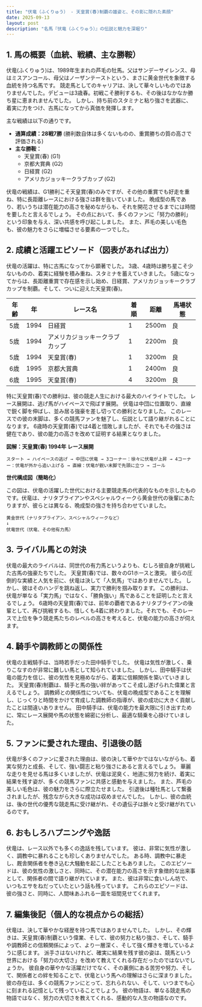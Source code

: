 ```yaml
---
title: "伏竜（ふくりゅう） - 天皇賞(春)制覇の雄姿と、その影に隠れた素顔"
date: 2025-09-13
layout: post
description: "名馬『伏竜（ふくりゅう）』の伝説と魅力を深堀り"
---
```


## 1. 馬の概要（血統、戦績、主な勝鞍）

伏竜(ふくりゅう)は、1989年生まれの芦毛の牡馬。父はサンデーサイレンス、母はミスアンコール、母父はノーザンテーストという、まさに黄金世代を象徴する血統を持つ名馬です。  競走馬としてのキャリアは、決して華々しいものではありませんでした。デビューは3歳春。初戦こそ勝利するも、その後はなかなか勝ち星に恵まれませんでした。  しかし、持ち前のスタミナと粘り強さを武器に、着実に力をつけ、古馬になってから真価を発揮します。

主な戦績は以下の通りです。

* **通算成績：28戦7勝**  (勝利数自体は多くないものの、重賞勝ちの質の高さで評価される)
* **主な勝鞍：**
    * 天皇賞(春) (G1)
    * 京都大賞典 (G2)
    * 日経賞 (G2)
    * アメリカジョッキークラブカップ (G2)


伏竜の戦績は、G1勝利こそ天皇賞(春)のみですが、その他の重賞でも好走を重ね、特に長距離レースにおける強さは群を抜いていました。  晩成型の馬であり、若いうちは潜在能力の高さを秘めながらも、それを開花させるまでには時間を要したと言えるでしょう。  その点において、多くのファンに「努力の勝利」という印象を与え、深い共感を呼び起こしました。  また、芦毛の美しい毛色も、彼の魅力をさらに増幅させる要素の一つでした。


## 2. 成績と活躍エピソード（図表があれば出力）

伏竜の活躍は、特に古馬になってから顕著でした。  3歳、4歳時は勝ち星こそ少ないものの、着実に経験を積み重ね、スタミナを蓄えていきました。  5歳になってからは、長距離重賞で存在感を示し始め、日経賞、アメリカジョッキークラブカップを制覇。そして、ついに迎えた天皇賞(春)。  

| 年齢 | 年 | レース名           | 着順 | 距離 | 馬場状態 |
|-----|----|--------------------|-----|-----|---------|
| 5歳 | 1994 | 日経賞             | 1   | 2500m| 良      |
| 5歳 | 1994 | アメリカジョッキークラブカップ | 1   | 2200m| 良      |
| 5歳 | 1994 | 天皇賞(春)         | 1   | 3200m| 良      |
| 6歳 | 1995 | 京都大賞典         | 1   | 2400m| 良      |
| 6歳 | 1995 | 天皇賞(春)         | 4   | 3200m| 良      |


特に天皇賞(春)での勝利は、彼の競走人生における最大のハイライトでした。  レース展開は、逃げ馬がハイペースで飛ばす展開。  伏竜は中団に位置取り、直線で鋭く脚を伸ばし、並み居る強豪を差し切っての勝利となりました。  このレースでの彼の末脚は、多くの競馬ファンを魅了し、伝説として語り継がれることになります。  6歳時の天皇賞(春)では4着と惜敗しましたが、それでもその強さは健在であり、彼の能力の高さを改めて証明する結果となりました。


**図解：天皇賞(春) 1994年 レース展開**

```
スタート → ハイペースの逃げ → 中団に伏竜 → 3コーナー：徐々に伏竜が上昇 → 4コーナー：伏竜が外から追い上げる → 直線：伏竜が鋭い末脚で先頭に立つ → ゴール
```

**世代構成図（簡略化）**

この図は、伏竜の活躍した世代における主要競走馬の代表的なものを示したものです。伏竜は、ナリタブライアンやスペシャルウィークら黄金世代の後輩にあたりますが、彼らとは異なる、晩成型の強さを持ち合わせていました。

```
黄金世代（ナリタブライアン、スペシャルウィークなど）
↓
伏竜世代（伏竜、その他有力馬）
```


## 3. ライバル馬との対決

伏竜の最大のライバルは、同世代の有力馬というよりも、むしろ彼自身が挑戦した古馬の強豪たちでした。  天皇賞(春)では、数々のG1ホースと激突。  彼らの圧倒的な実績と人気を前に、伏竜は決して「人気馬」ではありませんでした。  しかし、彼はそのハンデを跳ね返し、実力で勝利を掴み取ります。  この勝利は、伏竜が単なる「実力馬」ではなく、「勝負強い」馬であることを証明したと言えるでしょう。  6歳時の天皇賞(春)では、前年の覇者であるナリタブライアンの後輩として、再び挑戦するも、惜しくも4着に終わりました。それでも、そのレースで上位を争う競走馬たちのレベルの高さを考えると、伏竜の能力の高さが伺えます。


## 4. 騎手や調教師との関係性

伏竜の主戦騎手は、当時若手だった田中騎手でした。  伏竜は気性が激しく、乗りこなすのが非常に難しい馬として知られていました。  しかし、田中騎手は伏竜の能力を信じ、彼の気性を見極めながら、着実に信頼関係を築いていきました。  天皇賞(春)制覇は、騎手と馬の強い絆があってこそ成し遂げられた偉業と言えるでしょう。  調教師との関係性についても、伏竜の晩成型であることを理解し、じっくりと時間をかけて育成した調教師の指導が、彼の成功に大きく貢献したことは間違いありません。  田中騎手は、伏竜の能力を最大限に引き出すために、常にレース展開や馬の状態を綿密に分析し、最適な騎乗を心掛けていました。


## 5. ファンに愛された理由、引退後の話

伏竜が多くのファンに愛された理由は、彼の決して華やかではないながらも、着実な努力と成長、そして、強い闘志と粘り強さにあると言えるでしょう。  華麗な走りを見せる馬は多くいましたが、伏竜は泥臭く、地道に努力を続け、着実に結果を残す姿が、多くの競馬ファンに共感と感動を与えました。  また、芦毛の美しい毛色は、彼の魅力をさらに際立たせました。  引退後は種牡馬として繋養されましたが、残念ながら大きな成功は収めませんでした。 しかし、彼の血統は、後の世代の優秀な競走馬に受け継がれ、その遺伝子は脈々と受け継がれているのです。


## 6. おもしろハプニングや逸話

伏竜は、レース以外でも多くの逸話を残しています。  彼は、非常に気性が激しく、調教中に暴れることも珍しくありませんでした。  ある時、調教中に暴走し、厩舎関係者を巻き込む大騒動を起こしたこともありました。  このエピソードは、彼の気性の激しさと、同時に、その潜在能力の高さを示す象徴的な出来事として、関係者の間で語り継がれています。  また、彼は非常に食いしん坊で、いつもエサをねだっていたという話も残っています。  これらのエピソードは、彼の強さと、同時に、人間味あふれる一面を垣間見せてくれます。


## 7. 編集後記（個人的な視点からの総括）

伏竜は、決して華やかな経歴を持つ馬ではありませんでした。  しかし、その輝きは、天皇賞(春)制覇という偉業、そして、彼の努力と粘り強さ、そして、騎手や調教師との信頼関係によって、より一層深く、そして強く輝きを増しているように感じます。  派手さはないけれど、確実に結果を残す彼の姿は、競馬という世界における「努力の大切さ」を改めて教えてくれる存在だったのではないでしょうか。  彼自身の華やかな活躍だけでなく、その裏側にある苦労や努力、そして、関係者との絆を知ることで、伏竜という馬への理解はさらに深まりました。  彼の存在は、多くの競馬ファンにとって、忘れられない、そして、いつまでも心に刻まれる記憶として残っていることでしょう。  彼の物語は、単なる競走馬の物語ではなく、努力の大切さを教えてくれる、感動的な人生の物語なのです。

